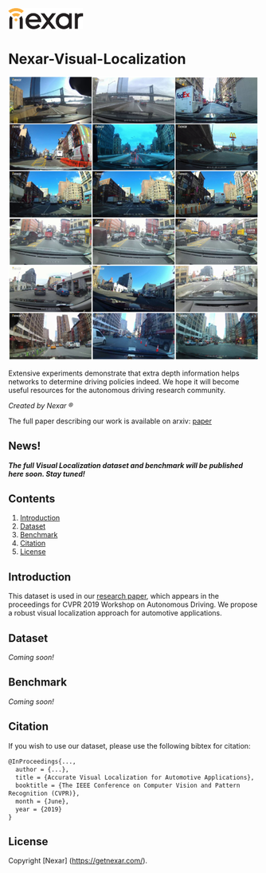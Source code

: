 
<img src=images/nexar_logo.png width=150/>

# Nexar-Visual-Localization

![triplets](images/triplets.png)

Extensive experiments demonstrate that extra depth information helps networks to determine driving policies indeed. We hope it will become useful resources for the autonomous driving research community.

_Created by Nexar &reg;_

The full paper describing our work is available on arxiv: [paper](https://arxiv.org/abs/1905.0000)

## News!
___The full Visual Localization dataset and benchmark will be published here soon. Stay tuned!___


## Contents
1. [Introduction](#introduction)
2. [Dataset](#dataset)
3. [Benchmark](#benchmark)
6. [Citation](#citation)
7. [License](#license)

## Introduction
This dataset is used in our [research paper](https://arxiv.org/abs/1905.0000), which appears in the proceedings for CVPR 2019 Workshop on Autonomous Driving. 
We propose a robust visual localization approach for automotive applications.

## Dataset
_Coming soon!_

## Benchmark
_Coming soon!_


## Citation
If you wish to use our dataset, please use the following bibtex for citation:

	@InProceedings{...,
	  author = {...},
	  title = {Accurate Visual Localization for Automotive Applications},
	  booktitle = {The IEEE Conference on Computer Vision and Pattern Recognition (CVPR)},
	  month = {June},
	  year = {2019}
	}

## License
Copyright [Nexar] (https://getnexar.com/).
